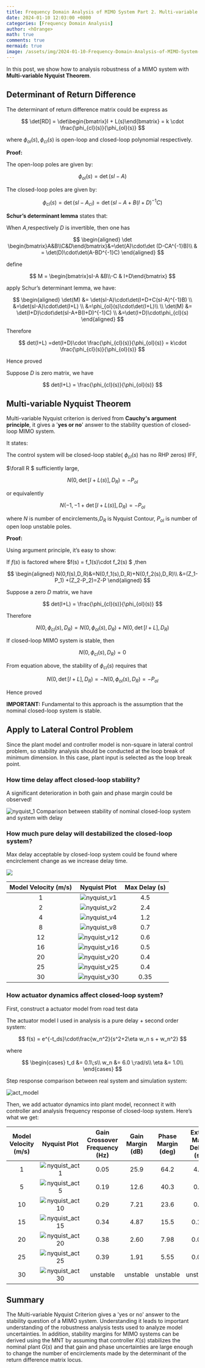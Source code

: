 ```yaml
---
title: Frequency Domain Analysis of MIMO System Part 2. Multi-variable Nyquist Theorem
date: 2024-01-10 12:03:00 +0800
categories: [Frequency Domain Analysis]
author: <hOrange>
math: true
comments: true
mermaid: true
image: /assets/img/2024-01-10-Frequency-Domain-Analysis-of-MIMO-System-Part-2-MultivariableNyquistTheorem.assets/nyquist_v2.jpeg
---
```


In this post, we show how to analysis robustness of a MIMO system with **Multi-variable Nyquist Theorem**.

## Determinant of Return Difference

The determinant of return difference matrix could be express as 

$$
\det[RD] = \det\begin{bmatrix}I + L(s)\end{bmatrix} = k \cdot \frac{\phi_{cl}(s)}{\phi_{ol}(s)}
$$

where $\phi_{ol}(s) ,\phi_{cl}(s)$ is open-loop and closed-loop polynomial respectively.

**Proof:**

The open-loop poles are given by:

$$
\phi_{ol}(s)=\det(sI-A)
$$

The closed-loop poles are given by:

$$
\phi_{cl}(s) = \det(sI-A_{cl})=
\det(sI-A+B(I+D)^{-1}C)
$$

**Schur’s determinant lemma** states that:

When $A$,respectively $D$ is invertible, then one has

$$
\begin{aligned}
\det \begin{bmatrix}A&B\\C&D\end{bmatrix}&=\det(A)\cdot\det (D-CA^{-1}B)\\
& = \det(D)\cdot\det(A-BD^{-1}C)
\end{aligned}
$$

define

$$
M = \begin{bmatrix}sI-A &B\\-C & I+D\end{bmatrix}
$$

apply Schur’s determinant lemma, we have:

$$
\begin{aligned}
\det(M) &= \det(sI-A)\cdot\det(I+D+C(sI-A)^{-1}B) \\
&=\det(sI-A)\cdot\det(I+L) \\
&=\phi_{ol}(s)\cdot\det(I+L)\\
\\
\det(M) &= \det(I+D)\cdot\det(sI-A+B(I+D)^{-1}C) \\
&=\det(I+D)\cdot\phi_{cl}(s)
\end{aligned}
$$

Therefore

$$
det(I+L) =det(I+D)\cdot \frac{\phi_{cl}(s)}{\phi_{ol}(s)} = k\cdot \frac{\phi_{cl}(s)}{\phi_{ol}(s)}
$$

Hence proved

Suppose $D$ is zero matrix, we have 

$$
det(I+L) = \frac{\phi_{cl}(s)}{\phi_{ol}(s)}
$$

## Multi-variable Nyquist Theorem

Multi-variable Nyquist criterion is derived from **Cauchy's argument principle**, it gives a '**yes or no**' answer to the stability question of closed-loop MIMO system.

It states:

The control system will be closed-loop stable( $\phi_{cl}(s)$ has no RHP zeros) IFF,

$\forall R $ sufficiently large,

$$
N(0,\det[I+L(s)],D_R) = -P_{ol}
$$

or equivalently

$$
N(-1,-1+\det[I+L(s)],D_R) = -P_{ol}
$$

where $N$ is number of encirclements,$D_R$ is Nyquist Contour, $P_{ol}$ is number of open loop unstable poles.

**Proof:**

Using argument principle, it’s easy to show:

If $f(s)$ is factored where $f(s) = f_1(s)\cdot f_2(s) $ ,then

$$
\begin{aligned}
N(0,f(s),D_R)&=N(0,f_1(s),D_R)+N(0,f_2(s),D_R)\\
&=(Z_1-P_1) +(Z_2-P_2)=Z-P
\end{aligned}
$$

Suppose a zero $D$ matrix, we have 

$$
det(I+L) = \frac{\phi_{cl}(s)}{\phi_{ol}(s)}
$$

Therefore

$$
N(0,\phi_{cl}(s),D_R)=N(0,\phi_{ol}(s),D_R)+N(0,\det[I+L],D_R)
$$

If closed-loop MIMO system is stable, then

$$
N(0,\phi_{cl}(s),D_R)=0
$$

From equation above, the stability of $\phi_{cl}(s)$ requires that

$$
N(0,\det[I+L],D_R)=-N(0,\phi_{ol}(s),D_R)=-P_{ol}
$$

Hence proved

**IMPORTANT:** Fundamental to this approach is the assumption that the nominal closed-loop system is stable.

## Apply to Lateral Control Problem

Since the plant model and controller model is non-square in lateral control problem, so stability analysis should be conducted at the loop break of minimum dimension. In this case, plant input is selected as the loop break point.

### How time delay affect closed-loop stability?

A significant deterioration in both gain and phase margin could be observed!

![nyquist_1](/assets/img/2024-01-10-Frequency-Domain-Analysis-of-MIMO-System-Part-2-MultivariableNyquistTheorem.assets/nyquist_1.jpeg)    						Comparison between stability of nominal closed-loop system and system with delay

### How much pure delay will destabilized the closed-loop system?

Max delay acceptable by closed-loop system could be found where encirclement change as we increase delay time.

![](/assets/img/2024-01-10-Frequency-Domain-Analysis-of-MIMO-System-Part-2-MultivariableNyquistTheorem.assets/nyquist_2.jpeg)

| **Model Velocity (m/s)** |                     **Nyquist** **Plot**                     | **Max Delay (s)** |
| :----------------------: | :----------------------------------------------------------: | :---------------: |
|            1             | ![nyquist_v1](/assets/img/2024-01-10-Frequency-Domain-Analysis-of-MIMO-System-Part-2-MultivariableNyquistTheorem.assets/nyquist_v1.jpeg) |        4.5        |
|            2             | ![nyquist_v2](/assets/img/2024-01-10-Frequency-Domain-Analysis-of-MIMO-System-Part-2-MultivariableNyquistTheorem.assets/nyquist_v2.jpeg) |        2.4        |
|            4             | ![nyquist_v4](/assets/img/2024-01-10-Frequency-Domain-Analysis-of-MIMO-System-Part-2-MultivariableNyquistTheorem.assets/nyquist_v4.jpeg) |        1.2        |
|            8             | ![nyquist_v8](/assets/img/2024-01-10-Frequency-Domain-Analysis-of-MIMO-System-Part-2-MultivariableNyquistTheorem.assets/nyquist_v8.jpeg) |        0.7        |
|            12            | ![nyquist_v12](/assets/img/2024-01-10-Frequency-Domain-Analysis-of-MIMO-System-Part-2-MultivariableNyquistTheorem.assets/nyquist_v12.jpeg) |        0.6        |
|            16            | ![nyquist_v16](/assets/img/2024-01-10-Frequency-Domain-Analysis-of-MIMO-System-Part-2-MultivariableNyquistTheorem.assets/nyquist_v16.jpeg) |        0.5        |
|            20            | ![nyquist_v20](/assets/img/2024-01-10-Frequency-Domain-Analysis-of-MIMO-System-Part-2-MultivariableNyquistTheorem.assets/nyquist_v20.jpeg) |        0.4        |
|            25            | ![nyquist_v25](/assets/img/2024-01-10-Frequency-Domain-Analysis-of-MIMO-System-Part-2-MultivariableNyquistTheorem.assets/nyquist_v25.jpeg) |        0.4        |
|            30            | ![nyquist_v30](/assets/img/2024-01-10-Frequency-Domain-Analysis-of-MIMO-System-Part-2-MultivariableNyquistTheorem.assets/nyquist_v30.jpeg) |       0.35        |

### How actuator dynamics affect closed-loop system?

First, construct a actuator model from road test data

The actuator model I used in analysis is a pure delay + second order system:

$$
f(s) = e^{-t_ds}\cdot\frac{w_n^2}{s^2+2\eta w_n s + w_n^2}
$$

where

$$
\begin{cases}
t_d &= 0.1\;s\\
w_n &= 6.0 \;rad/s\\
\eta &= 1.0\\
\end{cases}
$$

Step response comparison between real system and simulation system:

![act_model](/assets/img/2024-01-10-Frequency-Domain-Analysis-of-MIMO-System-Part-2-MultivariableNyquistTheorem.assets/act_model.jpeg)

Then, we add actuator dynamics into plant model, reconnect it with controller and analysis frequency response of closed-loop system. Here’s what we get:  

| **Model** **Velocity (m/s)** |                     **Nyquist** **Plot**                     | **Gain Crossover Frequency** **(Hz)** | **Gain Margin (dB)** | **Phase Margin (deg)** | **Extra Max Delay (s)** |
| :--------------------------: | :----------------------------------------------------------: | :-----------------------------------: | :------------------: | :--------------------: | :---------------------: |
|              1               | ![nyquist_act1](/assets/img/2024-01-10-Frequency-Domain-Analysis-of-MIMO-System-Part-2-MultivariableNyquistTheorem.assets/nyquist_act1.jpeg) |                 0.05                  |         25.9         |          64.2          |           4.3           |
|              5               | ![nyquist_act5](/assets/img/2024-01-10-Frequency-Domain-Analysis-of-MIMO-System-Part-2-MultivariableNyquistTheorem.assets/nyquist_act5.jpeg) |                 0.19                  |         12.6         |          40.3          |           0.6           |
|              10              | ![nyquist_act10](/assets/img/2024-01-10-Frequency-Domain-Analysis-of-MIMO-System-Part-2-MultivariableNyquistTheorem.assets/nyquist_act10.jpeg) |                 0.29                  |         7.21         |          23.6          |           0.2           |
|              15              | ![nyquist_act15](/assets/img/2024-01-10-Frequency-Domain-Analysis-of-MIMO-System-Part-2-MultivariableNyquistTheorem.assets/nyquist_act15.jpeg) |                 0.34                  |         4.87         |          15.5          |          0.14           |
|              20              | ![nyquist_act20](/assets/img/2024-01-10-Frequency-Domain-Analysis-of-MIMO-System-Part-2-MultivariableNyquistTheorem.assets/nyquist_act20.jpeg) |                 0.38                  |         2.60         |          7.98          |          0.06           |
|              25              | ![nyquist_act25](/assets/img/2024-01-10-Frequency-Domain-Analysis-of-MIMO-System-Part-2-MultivariableNyquistTheorem.assets/nyquist_act25.jpeg) |                 0.39                  |         1.91         |          5.55          |          0.04           |
|              30              | ![nyquist_act30](/assets/img/2024-01-10-Frequency-Domain-Analysis-of-MIMO-System-Part-2-MultivariableNyquistTheorem.assets/nyquist_act30.jpeg) |               unstable                |       unstable       |        unstable        |        unstable         |

## Summary

The Multi-variable Nyquist Criterion gives a 'yes or no' answer to the stability question of a MIMO system. Understanding it leads to important understanding of the robustness analysis tests used to analyze model uncertainties. In addition, stability margins for MIMO systems can be derived using the MNT by assuming that controller $K(s)$ stabilizes the nominal plant $G(s)$ and that gain and phase uncertainties are large enough to change the number of encirclements made by the determinant of the return difference matrix locus.
